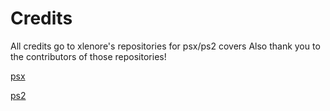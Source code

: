 # Credits

All credits go to xlenore's repositories for psx/ps2 covers
Also thank you to the contributors of those repositories!

[psx](https://github.com/xlenore/psx-covers)

[ps2](https://github.com/xlenore/ps2-covers)